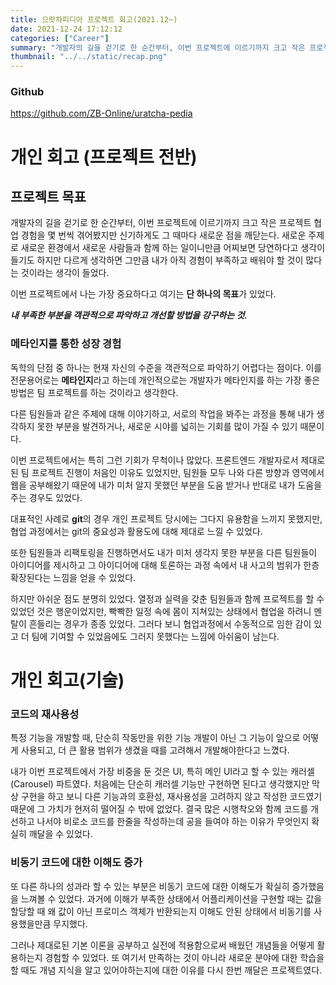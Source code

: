```yaml
---
title: 으랏챠피디아 프로젝트 회고(2021.12~)
date: 2021-12-24 17:12:12
categories: ["Career"]
summary: "개발자의 길을 걷기로 한 순간부터, 이번 프로젝트에 이르기까지 크고 작은 프로젝트 협업 경험을 몇 번씩 겪어봤지만 신기하게도 그 때마다 새로운 점을 깨닫는다."
thumbnail: "../../static/recap.png"
---
```


### Github

https://github.com/ZB-Online/uratcha-pedia

# 개인 회고 (프로젝트 전반)

## 프로젝트 목표

개발자의 길을 걷기로 한 순간부터, 이번 프로젝트에 이르기까지 크고 작은 프로젝트 협업 경험을 몇 번씩 겪어봤지만 신기하게도 그 때마다 새로운 점을 깨닫는다. 새로운 주제로 새로운 환경에서 새로운 사람들과 함께 하는 일이니만큼 어찌보면 당연하다고 생각이 들기도 하지만 다르게 생각하면 그만큼 내가 아직 경험이 부족하고 배워야 할 것이 많다는 것이라는 생각이 들었다.

이번 프로젝트에서 나는 가장 중요하다고 여기는 **단 하나의 목표**가 있었다.

**_내 부족한 부분을 객관적으로 파악하고 개선할 방법을 강구하는 것._**

### 메타인지를 통한 성장 경험

독학의 단점 중 하나는 현재 자신의 수준을 객관적으로 파악하기 어렵다는 점이다. 이를 전문용어로는 **메타인지**라고 하는데 개인적으로는 개발자가 메타인지를 하는 가장 좋은 방법은 팀 프로젝트를 하는 것이라고 생각한다.

다른 팀원들과 같은 주제에 대해 이야기하고, 서로의 작업을 봐주는 과정을 통해 내가 생각하지 못한 부분을 발견하거나, 새로운 시야를 넓히는 기회를 많이 가질 수 있기 때문이다.

이번 프로젝트에서는 특히 그런 기회가 무척이나 많았다. 프론트엔드 개발자로서 제대로된 팀 프로젝트 진행이 처음인 이유도 있었지만, 팀원들 모두 나와 다른 방향과 영역에서 웹을 공부해왔기 때문에 내가 미처 알지 못했던 부분을 도움 받거나 반대로 내가 도움을 주는 경우도 있었다.

대표적인 사례로 **git**의 경우 개인 프로젝트 당시에는 그다지 유용함을 느끼지 못했지만, 협업 과정에서는 git의 중요성과 활용도에 대해 제대로 느낄 수 있었다.

또한 팀원들과 리팩토링을 진행하면서도 내가 미처 생각지 못한 부분을 다른 팀원들이 아이디어를 제시하고 그 아이디어에 대해 토론하는 과정 속에서 내 사고의 범위가 한층 확장된다는 느낌을 얻을 수 있었다.

하지만 아쉬운 점도 분명히 있었다. 열정과 실력을 갖춘 팀원들과 함께 프로젝트를 할 수 있었던 것은 행운이었지만, 빡빡한 일정 속에 몸이 지쳐있는 상태에서 협업을 하려니 멘탈이 흔들리는 경우가 종종 있었다. 그러다 보니 협업과정에서 수동적으로 임한 감이 있고 더 팀에 기여할 수 있었음에도 그러지 못했다는 느낌에 아쉬움이 남는다.

# 개인 회고(기술)

### 코드의 재사용성

특정 기능을 개발할 때, 단순히 작동만을 위한 기능 개발이 아닌 그 기능이 앞으로 어떻게 사용되고, 더 큰 활용 범위가 생겼을 때를 고려해서 개발해야한다고 느꼈다.

내가 이번 프로젝트에서 가장 비중을 둔 것은 UI, 특히 메인 UI라고 할 수 있는 캐러셀(Carousel) 파트였다. 처음에는 단순히 캐러셀 기능만 구현하면 된다고 생각했지만 막상 구현을 하고 보니 다른 기능과의 호환성, 재사용성을 고려하지 않고 작성한 코드였기 때문에 그 가치가 현저히 떨어질 수 밖에 없었다. 결국 많은 시행착오와 함께 코드를 개선하고 나서야 비로소 코드를 한줄을 작성하는데 공을 들여야 하는 이유가 무엇인지 확실히 깨달을 수 있었다.

### 비동기 코드에 대한 이해도 증가

또 다른 하나의 성과라 할 수 있는 부분은 비동기 코드에 대한 이해도가 확실히 증가했음을 느껴볼 수 있었다. 과거에 이해가 부족한 상태에서 어플리케이션을 구현할 때는 값을 할당할 때 왜 값이 아닌 프로미스 객체가 반환되는지 이해도 안된 상태에서 비동기를 사용했을만큼 무지했다.

그러나 제대로된 기본 이론을 공부하고 실전에 적용함으로써 배웠던 개념들을 어떻게 활용하는지 경험할 수 있었다. 또 여기서 만족하는 것이 아니라 새로운 분야에 대한 학습을 할 때도 개념 지식을 알고 있어야하는지에 대한 이유를 다시 한번 깨달은 프로젝트였다.

